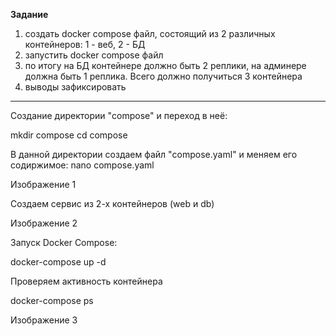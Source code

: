 **Задание**


1) создать docker compose файл, состоящий из 2 различных контейнеров: 1 - веб, 2 - БД
2) запустить docker compose файл
3) по итогу на БД контейнере должно быть 2 реплики, на админере должна быть 1 реплика. Всего должно получиться 3 контейнера
4) выводы зафиксировать

---------------------------------------

Создание директории "compose" и переход в неё:

mkdir compose
cd compose

В данной директории создаем файл "compose.yaml" и меняем его содиржимое:
nano compose.yaml 

Изображение 1


Создаем сервис из 2-х контейнеров (web и db)

Изображение 2


Запуск Docker Compose:

docker-compose up -d

Проверяем активность контейнера

docker-compose ps

Изображение 3 
